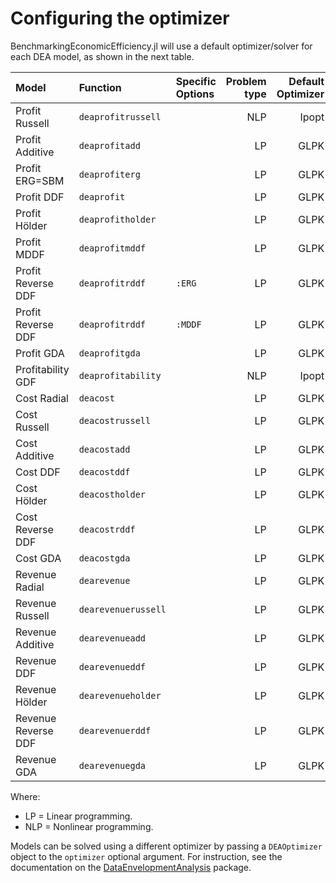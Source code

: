 # Configuring the optimizer

BenchmarkingEconomicEfficiency.jl will use a default optimizer/solver for each DEA model, as shown in the next table.

| Model               | Function            | Specific Options | Problem type | Default Optimizer |
|:--------------------|:--------------------|:-----------------|-------------:|------------------:|
| Profit Russell      | `deaprofitrussell`  |                  | NLP          | Ipopt             |
| Profit Additive     | `deaprofitadd `     |                  | LP           | GLPK              |
| Profit ERG=SBM      | `deaprofiterg`      |                  | LP           | GLPK              |
| Profit DDF          | `deaprofit`         |                  | LP           | GLPK              |
| Profit Hölder       | `deaprofitholder`   |                  | LP           | GLPK              |
| Profit MDDF         | `deaprofitmddf`     |                  | LP           | GLPK              |
| Profit Reverse DDF  | `deaprofitrddf`     | `:ERG`           | LP           | GLPK              |
| Profit Reverse DDF  | `deaprofitrddf`     | `:MDDF`          | LP           | GLPK              |
| Profit GDA          | `deaprofitgda`      |                  | LP           | GLPK              |
| Profitability GDF   | `deaprofitability`  |                  | NLP          | Ipopt             |
| Cost Radial         | `deacost`           |                  | LP           | GLPK              |
| Cost Russell        | `deacostrussell`    |                  | LP           | GLPK              |
| Cost Additive       | `deacostadd`        |                  | LP           | GLPK              | 
| Cost DDF            | `deacostddf`        |                  | LP           | GLPK              |
| Cost Hölder         | `deacostholder `    |                  | LP           | GLPK              |
| Cost Reverse DDF    | `deacostrddf`       |                  | LP           | GLPK              |
| Cost GDA            | `deacostgda`        |                  | LP           | GLPK              |
| Revenue Radial      | `dearevenue`        |                  | LP           | GLPK              |
| Revenue Russell     | `dearevenuerussell` |                  | LP           | GLPK              |
| Revenue Additive    | `dearevenueadd`     |                  | LP           | GLPK              |
| Revenue DDF         | `dearevenueddf`     |                  | LP           | GLPK              |
| Revenue Hölder      | `dearevenueholder`  |                  | LP           | GLPK              |
| Revenue Reverse DDF | `dearevenuerddf`    |                  | LP           | GLPK              |
| Revenue GDA         | `dearevenuegda`     |                  | LP           | GLPK              |

Where:
- LP = Linear programming.
- NLP = Nonlinear programming.

Models can be solved using a different optimizer by passing a `DEAOptimizer` object to the `optimizer` optional argument. For instruction, see the documentation on the [DataEnvelopmentAnalysis](https://javierbarbero.github.io/DataEnvelopmentAnalysis.jl/stable/optimizer/) package.

